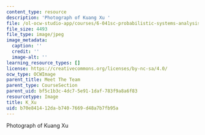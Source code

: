 ```yaml
---
content_type: resource
description: 'Photograph of Kuang Xu '
file: /ol-ocw-studio-app/courses/6-041sc-probabilistic-systems-analysis-and-applied-probability-fall-2013/b70e841412dab7407669d48a7b7fb95a_K_Xu.jpg
file_size: 4493
file_type: image/jpeg
image_metadata:
  caption: ''
  credit: ''
  image-alt: ''
learning_resource_types: []
license: https://creativecommons.org/licenses/by-nc-sa/4.0/
ocw_type: OCWImage
parent_title: Meet The Team
parent_type: CourseSection
parent_uid: bf5c1b3c-4dc7-5e91-1daf-783f9a8a6f83
resourcetype: Image
title: K_Xu
uid: b70e8414-12da-b740-7669-d48a7b7fb95a
---
```

Photograph of Kuang Xu 